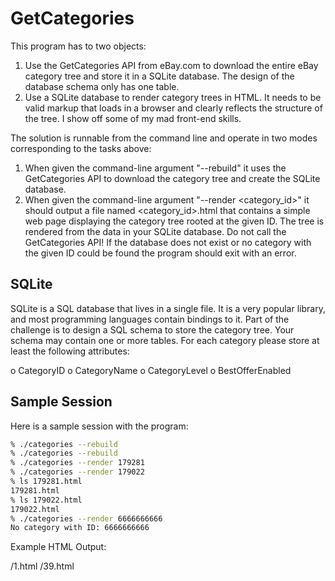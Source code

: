 # GetCategories


This program has to two objects:
1. Use the GetCategories API from eBay.com to download the entire eBay category tree and store it in a SQLite database. The design of the database schema only has one table.
2. Use a SQLite database to render category trees in HTML. It needs to be valid markup that loads in a browser and  clearly reflects the structure of the tree. I show off some of my mad front-end skills.

The solution is runnable from the command line and operate in two modes corresponding to the tasks above:
1. When given the command-line argument "--rebuild" it uses the GetCategories API to download the category tree and create the SQLite database. 
2. When given the command-line argument "--render <category_id>" it should output a file named <category_id>.html that  contains a simple web page displaying the category tree rooted at the given ID. The tree is rendered from the data in your SQLite database. Do not call the GetCategories API! If the database does not exist or no category with the   given ID could be found the program should exit with an error.
 
 ##        SQLite 

SQLite is a SQL database that lives in a single file. It is a very popular library, and most programming languages contain bindings to it. Part of the challenge is to design a SQL schema to store the category tree. Your schema may contain one or more tables. For each category please store at least the following attributes:

o CategoryID
o CategoryName
o CategoryLevel
o BestOfferEnabled

 
 ##    Sample Session
 

Here is a sample session with the program:

```bash
% ./categories --rebuild
% ./categories --rebuild
% ./categories --render 179281
% ./categories --render 179022
% ls 179281.html
179281.html
% ls 179022.html
179022.html
% ./categories --render 6666666666
No category with ID: 6666666666
```

Example HTML Output:

/1.html
/39.html

 
